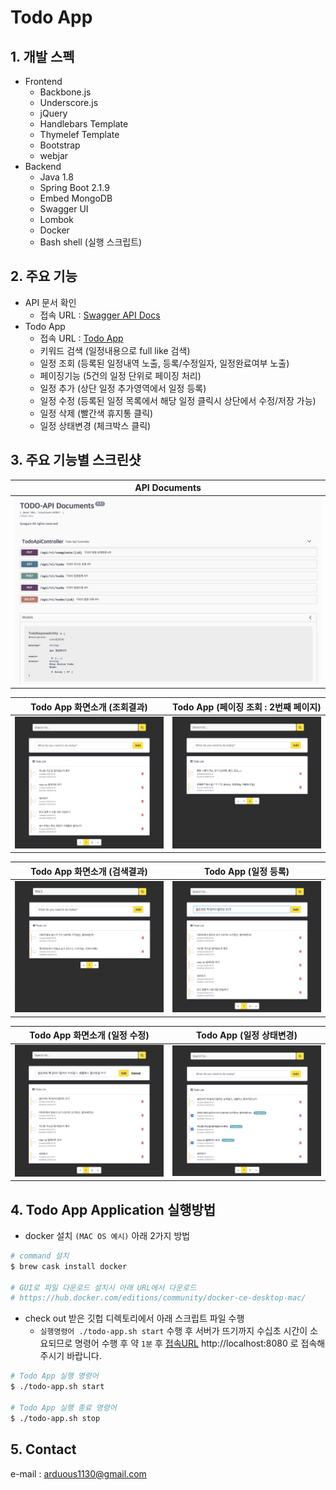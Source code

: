 # Todo App
## 1. 개발 스펙
- Frontend
    - Backbone.js
    - Underscore.js
    - jQuery
    - Handlebars Template
    - Thymelef Template
    - Bootstrap
    - webjar
- Backend
    - Java 1.8
    - Spring Boot 2.1.9
    - Embed MongoDB
    - Swagger UI
    - Lombok
    - Docker
    - Bash shell (실행 스크립트)



## 2. 주요 기능
- API 문서 확인
    - 접속 URL : [Swagger API Docs](http://localhost:8080/swagger/index.html)
- Todo App
    - 접속 URL : [Todo App](http://localhost:8080/)
    - 키워드 검색 (일정내용으로 full like 검색)
    - 일정 조회 (등록된 일정내역 노출, 등록/수정일자, 일정완료여부 노출)
    - 페이징기능 (5건의 일정 단위로 페이징 처리)
    - 일정 추가 (상단 일정 추가영역에서 일정 등록)
    - 일정 수정 (등록된 일정 목록에서 해당 일정 클릭시 상단에서 수정/저장 가능)
    - 일정 삭제 (빨간색 휴지통 클릭)
    - 일정 상태변경 (체크박스 클릭)



## 3. 주요 기능별 스크린샷
| API Documents                                                                                  |
| ---------------------------------------------------------------------------------------------- |
| [![Screenshot of result1](./screenshots/api-docs.png)](./screenshots/api-docs.png) |


| Todo App 화면소개 (조회결과)                                                                   | Todo App (페이징 조회 : 2번째 페이지)                                                             |
| ------------------------------------------------------------------------------------------ | ------------------------------------------------------------------------------------------ |
| [![Screenshot of result2](./screenshots/screenshot-1.png)](./screenshots/screenshot-1.png) | [![Screenshot of result3](./screenshots/screenshot-2.png)](./screenshots/screenshot-2.png) |


| Todo App 화면소개 (검색결과)                                                                   | Todo App (일정 등록)                                                                         |
| ------------------------------------------------------------------------------------------ | ------------------------------------------------------------------------------------------ |
| [![Screenshot of result4](./screenshots/screenshot-3.png)](./screenshots/screenshot-3.png) | [![Screenshot of result5](./screenshots/screenshot-4.png)](./screenshots/screenshot-4.png) |


| Todo App 화면소개 (일정 수정)                                                                      | Todo App (일정 상태변경)                                                                            |
| ---------------------------------------------------------------------------------------------- | ----------------------------------------------------------------------------------------------- |
| [![Screenshot of result6](./screenshots/screenshot-5.png)](./screenshots/screenshot-5.png) | [![Screenshot of result5](./screenshots/screenshot-6.png)](./screenshots/screenshot-6.png) |



## 4. Todo App Application 실행방법
- docker 설치 `(MAC OS 예시)` 아래 2가지 방법
```bash
# command 설치
$ brew cask install docker

# GUI로 파일 다운로드 설치시 아래 URL에서 다운로드
# https://hub.docker.com/editions/community/docker-ce-desktop-mac/ 
``` 

- check out 받은 깃헙 디렉토리에서 아래 스크립트 파일 수행
  - `실행명령어 ./todo-app.sh start` 수행 후 서버가 뜨기까지 수십초 시간이 소요되므로 명령어 수행 후 약 `1분` 후 [접속URL](http://localhost:8080) http://localhost:8080 로 접속해 주시기 바랍니다. 

```bash
# Todo App 실행 명령어
$ ./todo-app.sh start

# Todo App 실행 종료 명령어
$ ./todo-app.sh stop
```



## 5. Contact
e-mail : arduous1130@gmail.com